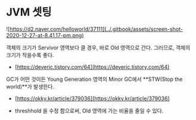 # JVM 셋팅



![https://d2.naver.com/helloworld/37111](../.gitbook/assets/screen-shot-2020-12-27-at-8.41.17-pm.png)



객체의 크기가 Servivor 영역보다 클 경우, 바로 Old 영역으로 간다. 그러므로, 객체의 크기가 작을수록 좋다.



* [https://deveric.tistory.com/64](https://deveric.tistory.com/64)

GC가 어떤 것이든 Young Generation 영역의 Minor GC에서 **STW\(Stop the world\)**가 발생한다.

* [https://okky.kr/article/379036](https://okky.kr/article/379036)



* threshhold 을 수정 함으로써, Old 영역에 가는 비율을 줄일 수 있다.

